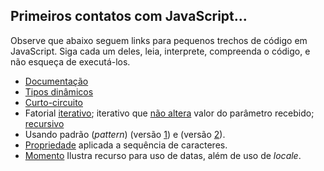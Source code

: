 ## Primeiros contatos com JavaScript...

Observe que abaixo seguem links para pequenos trechos de código em JavaScript. Siga cada um deles, leia, interprete, compreenda o código, e não esqueça de executá-los.

- [Documentação](https://runkit.com/kyriosdata/documentacao)
- [Tipos dinâmicos](https://runkit.com/kyriosdata/tipo-dinamico)
- [Curto-circuito](https://runkit.com/kyriosdata/short-circuit)
- Fatorial [iterativo](https://runkit.com/kyriosdata/fatorial-iterativo); iterativo que [não altera](https://runkit.com/kyriosdata/fatorial-iterativo-sem-alterar-parametro) valor do parâmetro recebido; [recursivo](https://runkit.com/kyriosdata/fatorial-recursivo)
- Usando padrão (_pattern_) (versão [1](https://runkit.com/kyriosdata/padrao/1.0.0)) e (versão [2](https://runkit.com/kyriosdata/padrao/2.0.0)).
- [Propriedade](https://runkit.com/kyriosdata/verifica-propriedade) aplicada a sequência de caracteres.
- [Momento](https://runkit.com/kyriosdata/moment-js-exemplo) Ilustra recurso para uso de datas, além de uso de _locale_.
